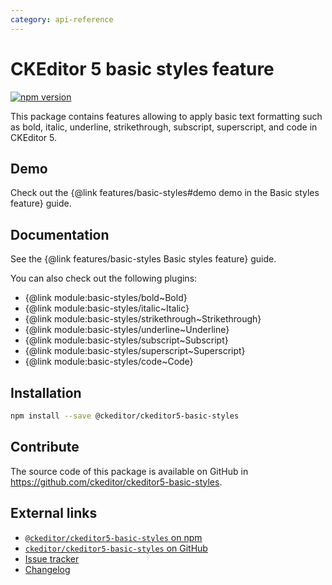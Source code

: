 ```yaml
---
category: api-reference
---
```


# CKEditor 5 basic styles feature

[![npm version](https://badge.fury.io/js/%40ckeditor%2Fckeditor5-basic-styles.svg)](https://www.npmjs.com/package/@ckeditor/ckeditor5-basic-styles)

This package contains features allowing to apply basic text formatting such as bold, italic, underline, strikethrough, subscript, superscript, and code in CKEditor 5.

## Demo

Check out the {@link features/basic-styles#demo demo in the Basic styles feature} guide.

## Documentation

See the {@link features/basic-styles Basic styles feature} guide.

You can also check out the following plugins:

* {@link module:basic-styles/bold~Bold}
* {@link module:basic-styles/italic~Italic}
* {@link module:basic-styles/strikethrough~Strikethrough}
* {@link module:basic-styles/underline~Underline}
* {@link module:basic-styles/subscript~Subscript}
* {@link module:basic-styles/superscript~Superscript}
* {@link module:basic-styles/code~Code}

## Installation

```bash
npm install --save @ckeditor/ckeditor5-basic-styles
```

## Contribute

The source code of this package is available on GitHub in https://github.com/ckeditor/ckeditor5-basic-styles.

## External links

* [`@ckeditor/ckeditor5-basic-styles` on npm](https://www.npmjs.com/package/@ckeditor/ckeditor5-basic-styles)
* [`ckeditor/ckeditor5-basic-styles` on GitHub](https://github.com/ckeditor/ckeditor5-basic-styles)
* [Issue tracker](https://github.com/ckeditor/ckeditor5/issues)
* [Changelog](https://github.com/ckeditor/ckeditor5-basic-styles/blob/master/CHANGELOG.md)
